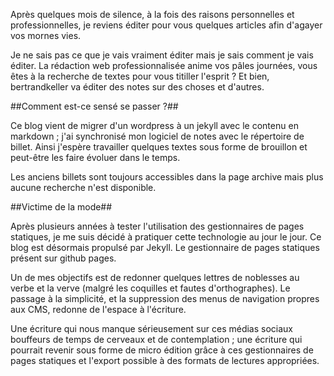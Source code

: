 Après quelques mois de silence, à la fois des raisons personnelles et professionnelles, je reviens éditer pour vous quelques articles afin d'agayer vos mornes vies.

Je ne sais pas ce que je vais vraiment éditer mais je sais comment je vais éditer. La rédaction web professionnalisée anime vos pâles journées, vous êtes à la recherche de textes pour vous titiller l'esprit ? Et bien, bertrandkeller va éditer des notes sur des choses et d'autres.

##Comment est-ce sensé se passer ?##

Ce blog vient de migrer d'un wordpress à un jekyll avec le contenu en markdown ; j'ai synchronisé mon logiciel de notes avec le répertoire de billet. Ainsi j'espère travailler quelques textes sous forme de brouillon et peut-être les faire évoluer dans le temps.

Les anciens billets sont toujours accessibles dans la page archive mais plus aucune recherche n'est disponible.

##Victime de la mode##

Après plusieurs années à tester l'utilisation des gestionnaires de pages statiques, je me suis décidé à pratiquer cette technologie au jour le jour. Ce blog est désormais propulsé par Jekyll. Le gestionnaire de pages statiques présent sur github pages.

Un de mes objectifs est de redonner quelques lettres de noblesses au verbe et la verve (malgré les coquilles et fautes d'orthographes). Le passage à la simplicité, et la suppression des menus de navigation propres aux CMS, redonne de l'espace à l'écriture.

Une écriture qui nous manque sérieusement sur ces médias sociaux bouffeurs de temps de cerveaux et de contemplation ; une écriture qui pourrait revenir sous forme de micro édition grâce à ces gestionnaires de pages statiques et l'export possible à des formats de lectures appropriées.

